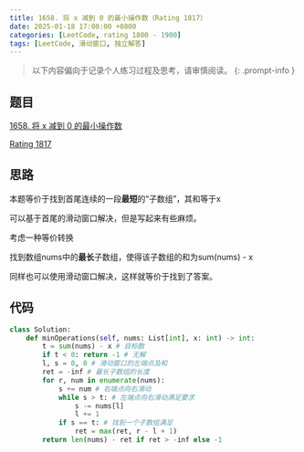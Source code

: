 ```yaml
---
title: 1658. 将 x 减到 0 的最小操作数（Rating 1817）
date: 2025-01-18 17:00:00 +0800
categories: [LeetCode, rating 1800 - 1900]
tags: [LeetCode, 滑动窗口, 独立解答]
---
```


> 以下内容偏向于记录个人练习过程及思考，请审慎阅读。
{: .prompt-info }

## 题目

[1658. 将 x 减到 0 的最小操作数](https://leetcode.cn/problems/minimum-operations-to-reduce-x-to-zero)

[Rating 1817](https://zerotrac.github.io/leetcode_problem_rating/#/)

## 思路

本题等价于找到首尾连续的一段**最短**的“子数组”，其和等于x

可以基于首尾的滑动窗口解决，但是写起来有些麻烦。

考虑一种等价转换

找到数组nums中的**最长**子数组，使得该子数组的和为sum(nums) - x

同样也可以使用滑动窗口解决，这样就等价于找到了答案。

## 代码

```python
class Solution:
    def minOperations(self, nums: List[int], x: int) -> int:
        t = sum(nums) - x # 目标数
        if t < 0: return -1 # 无解
        l, s = 0, 0 # 滑动窗口的左端点及和
        ret = -inf # 最长子数组的长度
        for r, num in enumerate(nums):
            s += num # 右端点向右滑动
            while s > t: # 左端点向右滑动满足要求
                s -= nums[l]
                l += 1
            if s == t: # 找到一个子数组满足
                ret = max(ret, r - l + 1)
        return len(nums) - ret if ret > -inf else -1
```